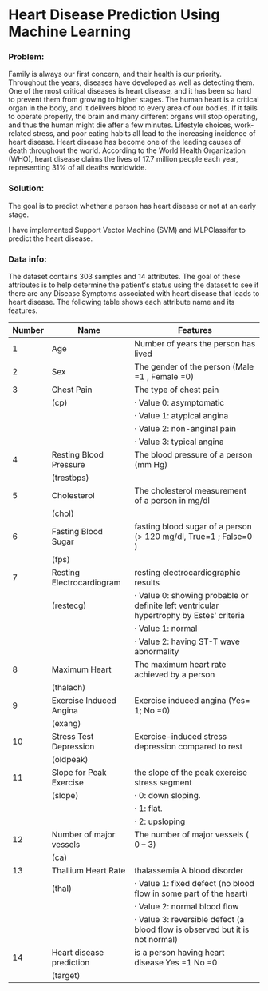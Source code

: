 # Heart Disease Prediction Using Machine Learning

### Problem:
Family is always our first concern, and their health is our priority. Throughout the years, diseases have developed as well as detecting them. One of the most critical diseases is heart disease, and it has been so hard to prevent them from growing to higher stages. 
The human heart is a critical organ in the body, and it delivers blood to every area of our bodies. If it fails to operate properly, the brain and many different organs will stop operating, and thus the human might die after a few minutes. Lifestyle choices, work-related stress, and poor eating habits all lead to the increasing incidence of heart disease. Heart disease has become one of the leading causes of death throughout the world. According to the World Health Organization (WHO), heart disease claims the lives of 17.7 million people each year, representing 31% of all deaths worldwide.

### Solution:
The goal is to predict whether a person has heart disease or not at an early stage.

I have implemented Support Vector Machine (SVM) and MLPClassifer to predict the heart disease.

### Data info:
The dataset contains 303 samples and 14 attributes. The goal of these attributes is to help determine the patient's status using the dataset to see if there are any Disease Symptoms associated with heart disease that leads to heart disease. The following table shows each attribute name and its features. 

| Number | Name                      | Features                                                                                            |
|--------|---------------------------|-----------------------------------------------------------------------------------------------------|
| 1      | Age                       | Number of years the person has   lived                                                              |
| 2      | Sex                       | The gender of the person (Male =1   ,  Female =0)                                                   |
| 3      | Chest Pain                | The type of chest pain                                                                              |
|        | (cp)                      | ·           Value 0: asymptomatic                                                                   |
|        |                           | ·           Value 1: atypical angina                                                                |
|        |                           | ·           Value 2: non-anginal pain                                                               |
|        |                           | ·           Value 3: typical angina                                                                 |
| 4      | Resting Blood Pressure    | The blood pressure of a person (mm Hg)                                                              |
|        | (trestbps)                |                                                                                                     |
| 5      | Cholesterol               | The cholesterol measurement of a person  in mg/dl                                                   |
|        | (chol)                    |                                                                                                     |
| 6      | Fasting Blood Sugar       | fasting blood sugar of a person (> 120   mg/dl,  True=1 ; False=0  )                                |
|        | (fps)                     |                                                                                                     |
| 7      | Resting Electrocardiogram | resting electrocardiographic   results                                                              |
|        | (restecg)                 | ·           Value 0: showing probable or definite left   ventricular hypertrophy by Estes’ criteria |
|        |                           | ·           Value 1: normal                                                                         |
|        |                           | ·           Value 2: having ST-T wave abnormality                                                   |
| 8      | Maximum Heart             | The maximum heart rate achieved by a person                                                         |
|        | (thalach)                 |                                                                                                     |
| 9      | Exercise Induced Angina   | Exercise induced angina (Yes= 1; No =0)                                                             |
|        | (exang)                   |                                                                                                     |
| 10     | Stress Test Depression    | Exercise-induced stress depression compared to   rest                                               |
|        | (oldpeak)                 |                                                                                                     |
| 11     | Slope for Peak Exercise   | the slope of the peak exercise   stress segment                                                     |
|        | (slope)                   | ·           0: down sloping.                                                                        |
|        |                           | ·           1: flat.                                                                                |
|        |                           | ·           2: upsloping                                                                            |
| 12     | Number of major vessels   | The number of major vessels ( 0 – 3)                                                                |
|        | (ca)                      |                                                                                                     |
| 13     | Thallium Heart Rate       | thalassemia A blood disorder                                                                        |
|        | (thal)                    | ·           Value 1: fixed defect (no blood flow in some part   of the heart)                       |
|        |                           | ·           Value 2: normal blood flow                                                              |
|        |                           | ·           Value 3: reversible defect (a blood flow is   observed but it is not normal)            |
| 14     | Heart disease prediction  | is a person having heart disease  Yes =1    No =0                                                   |
|        | (target)                  |                                                                                                     |
